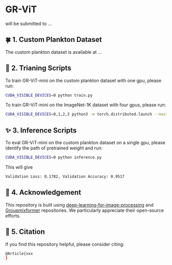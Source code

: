 # GR-ViT
will be submitted to ...


## 🍀 1. Custom Plankton Dataset
The custom plankton dataset is available at ...


## 🌟 2. Trianing Scripts
To train GR-ViT-mini on the custom plankton dataset with one gpu, please run:
```bash
CUDA_VISIBLE_DEVICES=0 python train.py
```

To train GR-ViT-mini on the ImageNet-1K dataset with four gpus, please run:
```bash
CUDA_VISIBLE_DEVICES=0,1,2,3 python3 -m torch.distributed.launch --master_port 29501 --nproc_per_node 4 --nnodes 1 --use_env train.py --data-path /opt/data/private/zhousai/imagenet --batch-size 256 --output /opt/data/private/zhousai/output_grvit --cfg /opt/data/private/zhousai/imagenet1k_classification/configs/gr_vit_mini.yaml --model-type gr_vit --model-file GR_ViT.py --tag gr_vit_mini
```


## ✨ 3. Inference Scripts
To eval GR-ViT-mini on the custom plankton dataset on a single gpu, please identify the path of pretrained weight and run:
```bash
CUDA_VISIBLE_DEVICES=0 python inference.py
```
This will give
```bash
Validation Loss: 0.1782, Validation Accuracy: 0.9517
```


## 👏 4. Acknowledgement
This repository is built using [deep-learning-for-image-processing](https://github.com/WZMIAOMIAO/deep-learning-for-image-processing) and [Groupmixformer](https://github.com/AILab-CVC/GroupMixFormer) repositories. We particularly appreciate their open-source efforts.


## 📖 5. Citation
If you find this repository helpful, please consider citing:
```bash
@Article{xxx
}
```
